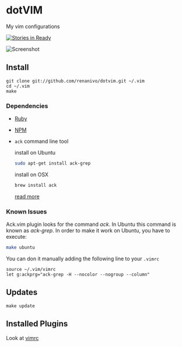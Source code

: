 dotVIM
======

My vim configurations

[![Stories in Ready](https://badge.waffle.io/renanivo/dotvim.png)](https://waffle.io/renanivo/dotvim)

![Screenshot](http://i.imgur.com/ijQ54oX.png?1)


Install
-------

    git clone git://github.com/renanivo/dotvim.git ~/.vim
    cd ~/.vim
    make


### Dependencies

* [Ruby](https://rubygems.org/) 
* [NPM](https://www.npmjs.org/)

* `ack` command line tool

    install on Ubuntu

    ```bash
    sudo apt-get install ack-grep
    ```

    install on OSX

    ```bash
    brew install ack
    ```

    [read more](https://github.com/mileszs/ack.vim#readme)


### Known Issues

Ack.vim plugin looks for the command *ack*. In Ubuntu this command is known as *ack-grep*. In order to make it work on Ubuntu, you have to execute:

```bash
make ubuntu
```

You can don it manually adding the following line to your `.vimrc`

```vim
source ~/.vim/vimrc
let g:ackprg="ack-grep -H --nocolor --nogroup --column"
```


Updates
-------

    make update


Installed Plugins
-----------------

Look at [vimrc](vimrc)
